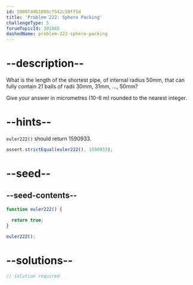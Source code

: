 ```yaml
---
id: 5900f44b1000cf542c50ff5d
title: 'Problem 222: Sphere Packing'
challengeType: 5
forumTopicId: 301865
dashedName: problem-222-sphere-packing
---
```


# --description--

What is the length of the shortest pipe, of internal radius 50mm, that can fully contain 21 balls of radii 30mm, 31mm, ..., 50mm?

Give your answer in micrometres (10-6 m) rounded to the nearest integer.

# --hints--

`euler222()` should return 1590933.

```js
assert.strictEqual(euler222(), 1590933);
```

# --seed--

## --seed-contents--

```js
function euler222() {

  return true;
}

euler222();
```

# --solutions--

```js
// solution required
```